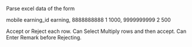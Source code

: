 Parse excel data of the form

mobile    earning_id	earning,
8888888888    1 	  1000,
9999999999	  2 	  500


Accept or Reject each row.
Can Select Multiply rows and then accept.
Can Enter Remark before Rejecting.
